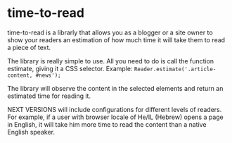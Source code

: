 time-to-read
============

time-to-read is a librarly that allows you as a blogger or a site owner to show your readers an estimation of 
how much time it will take them to read a piece of text.

The library is really simple to use.
All you need to do is call the function estimate, giving it a CSS selector.
Example:
<code>Reader.estimate('.article-content, #news');</code>

The library will observe the content in the selected elements and return an estimated time for reading it.

NEXT VERSIONS will include configurations for different levels of readers. 
For example, if a user with browser locale of He/IL (Hebrew) opens a page in English, it will take him more time to read the content than a native English speaker.
